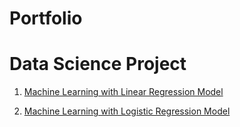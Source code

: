 # Portfolio

# Data Science Project

1. [Machine Learning with Linear Regression Model](https://github.com/DanielYLim/Daniel_Portfolio/blob/c6f26452631e68941d6ee0cf9e194b2168475866/ML_Linear_Regression/Linear_Regression.ipynb)


2. [Machine Learning with Logistic Regression Model](https://github.com/DanielYLim/Daniel_Portfolio/blob/main/ML_Logistic_Regression/Logistic%20Regression.ipynb)

